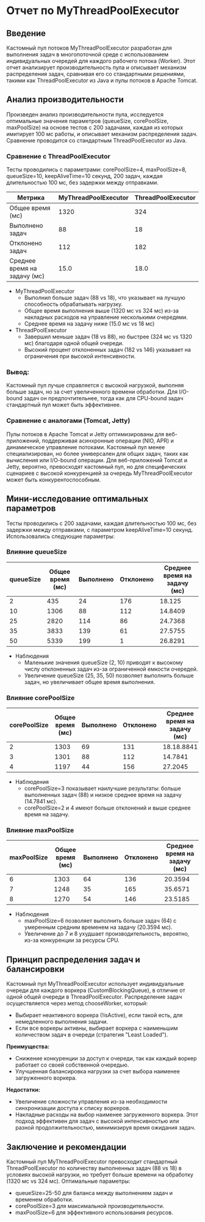 # Отчет по MyThreadPoolExecutor
## Введение
Кастомный пул потоков MyThreadPoolExecutor разработан для выполнения задач в многопоточной среде с использованием 
индивидуальных очередей для каждого рабочего потока (Worker). Этот отчет анализирует производительность пула и описывает механизм распределения задач, 
сравнивая его со стандартными решениями, такими как ThreadPoolExecutor из Java и пулы потоков в Apache Tomcat.
## Анализ производительности
Произведен анализ производительности пула, исследуется оптимальные значения параметров (queueSize, corePoolSize, maxPoolSize) на основе тестов с 200 задачами, 
каждая из которых имитирует 100 мс работы, и описывает механизм распределения задач. Сравнение проводится со стандартным ThreadPoolExecutor из Java.
### Сравнение с ThreadPoolExecutor
Тесты проводились с параметрами: corePoolSize=4, maxPoolSize=8, queueSize=10, keepAliveTime=10 секунд, 200 задач, каждая длительностью 100 мс, без задержки между отправками.

|Метрика|MyThreadPoolExecutor|ThreadPoolExecutor|
|----------|---------------------|----------------|
|Общее время (мс)|1320|324|
|Выполнено задач|88|18|
|Отклонено задач|112|182|
|Среднее время на задачу (мс)|15.0|18.0|

- MyThreadPoolExecutor
  - Выполнил больше задач (88 vs 18), что указывает на лучшую способность обрабатывать нагрузку.
  - Общее время выполнения выше (1320 мс vs 324 мс) из-за накладных расходов на управление несколькими очередями.
  - Среднее время на задачу ниже (15.0 мс vs 18 мс)
- ThreadPoolExecutor
  - Завершил меньше задач (18 vs 88), но быстрее (324 мс vs 1320 мс) благодаря одной общей очереди.
  - Высокий процент отклоненных задач (182 vs 146) указывает на ограничения при высокой интенсивности.
### Вывод: 
Кастомный пул лучше справляется с высокой нагрузкой, выполняя больше задач, но за счет увеличенного времени обработки. 
Для I/O-bound задач он предпочтительнее, тогда как для CPU-bound задач стандартный пул может быть эффективнее.
### Сравнение с аналогами (Tomcat, Jetty)
Пулы потоков в Apache Tomcat и Jetty оптимизированы для веб-приложений, поддерживая асинхронные операции (NIO, APR) 
и динамическое управление потоками. Кастомный пул менее специализирован, но более универсален для общих задач, таких как 
вычисления или I/O-bound операции. Для веб-приложений Tomcat и Jetty, вероятно, превосходят кастомный пул, но для 
специфических сценариев с высокой конкуренцией за очередь MyThreadPoolExecutor может быть конкурентоспособным.
## Мини-исследование оптимальных параметров
Тесты проводились с 200 задачами, каждая длительностью 100 мс, без задержки между отправками, с параметром keepAliveTime=10 секунд. 
Использовались следующие параметры:
### Влияние queueSize
|queueSize|	Общее время (мс)|	Выполнено|	Отклонено|	Среднее время на задачу (мс)|
|----------|----------------|----------|-----------|------------------------------|
|2|	435|	24|	176|	18.125|
|10|	1306|	88|	112|	14.8409|
|25|	2820|	114|	86|	24.7368|
|35|	3833|	139|	61|	27.5755|
|50|	5339|	199|	1|	26.8291|
- Наблюдения
  - Маленькие значения queueSize (2, 10) приводят к высокому числу отклоненных задач из-за ограниченной емкости очередей.
  - Увеличение queueSize (25, 35, 50) позволяет выполнить больше задач, но увеличивает общее время выполнения.
### Влияние corePoolSize
|corePoolSize|	Общее время (мс)|	Выполнено|	Отклонено|	Среднее время на задачу (мс)|
|----------|----------------|----------|-----------|------------------------------|
|2|	1303|	69|	131|	18.18.8841|
|3|	1301|	88|	112|	14.7841|
|4|	1197|	44|	156|	27.2045|
- Наблюдения
  - corePoolSize=3 показывает наилучшие результаты: больше выполненных задач (88) и низкое среднее время на задачу (14.7841 мс).
  - corePoolSize=2 и 4 имеют больше отклонений и выше среднее время на задачу.
### Влияние maxPoolSize
|maxPoolSize|	Общее время (мс)|	Выполнено|	Отклонено|	Среднее время на задачу (мс)|
|----------|----------------|----------|-----------|------------------------------|
|6|	1303|	64|	136|	20.3594|
|7|	1248|	35|	165|	35.6571|
|8|	1270|	54|	146|	23.5185|
- Наблюдения
  - maxPoolSize=6 позволяет выполнить больше задач (64) с умеренным средним временем на задачу (20.3594 мс).
  - Увеличение до 7 и 8 ухудшает производительность, вероятно, из-за конкуренции за ресурсы CPU.
## Принцип распределения задач и балансировки
Кастомный пул MyThreadPoolExecutor использует индивидуальные очереди для каждого воркера (CustomBlockingQueue), 
в отличие от одной общей очереди в ThreadPoolExecutor. Распределение задач осуществляется через метод chooseWorker, который:
- Выбирает неактивного воркера (!isActive), если такой есть, для немедленного выполнения задачи.
- Если все воркеры активны, выбирает воркера с наименьшим количеством задач в очереди (стратегия "Least Loaded").

**Преимущества:**
- Снижение конкуренции за доступ к очереди, так как каждый воркер работает со своей собственной очередью.
- Улучшенная балансировка нагрузки за счет выбора наименее загруженного воркера.

**Недостатки:**
- Увеличение сложности управления из-за необходимости синхронизации доступа к списку воркеров.
- Накладные расходы на выбор наименее загруженного воркера.
Этот подход эффективен для задач с высокой интенсивностью или разной продолжительностью, минимизируя время ожидания задач.

## Заключение и рекомендации
Кастомный пул MyThreadPoolExecutor превосходит стандартный ThreadPoolExecutor по количеству выполненных задач (88 vs 18) в условиях высокой нагрузки, 
но требует больше времени на обработку (1320 мс vs 324 мс). Оптимальные параметры:

- queueSize=25-50 для баланса между выполнением задач и временем обработки.
- corePoolSize=3 для максимальной производительности.
- maxPoolSize=6 для эффективного использования ресурсов.
